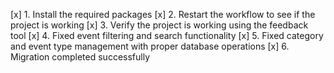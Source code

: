 [x] 1. Install the required packages
[x] 2. Restart the workflow to see if the project is working
[x] 3. Verify the project is working using the feedback tool
[x] 4. Fixed event filtering and search functionality
[x] 5. Fixed category and event type management with proper database operations
[x] 6. Migration completed successfully
